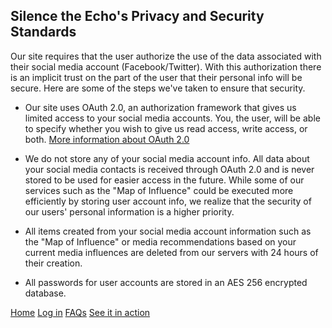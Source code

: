 ## Silence the Echo's Privacy and Security Standards

Our site requires that the user authorize the use of the data associated with their social media 
account (Facebook/Twitter). With this authorization there is an implicit trust on the part of the user
that their personal info will be secure. Here are some of the steps we've taken to ensure that security.

*  Our site uses OAuth 2.0, an authorization framework that gives us limited access to your social media
   accounts. You, the user, will be able to specify whether you wish to give us read access, write access, or
   both.  [More information about OAuth 2.0](https://www.digitalocean.com/community/tutorials/an-introduction-to-oauth-2)

*  We do not store any of your social media account info. All data about your social media contacts is
   received through OAuth 2.0 and is never stored to be used for easier access in the future. While some of our
   services such as the "Map of Influence" could be executed more efficiently by storing user account info, we
   realize that the security of our users' personal information is a higher priority.
          
*  All items created from your social media account information such as the "Map of Influence" or media
   recommendations based on your current media influences are deleted from our servers with 24 hours of their
   creation.

*  All passwords for user accounts are stored in an AES 256 encrypted database.

[Home](index.md)
[Log in](login.md)
[FAQs](faqs.html)
[See it in action](search.html)
